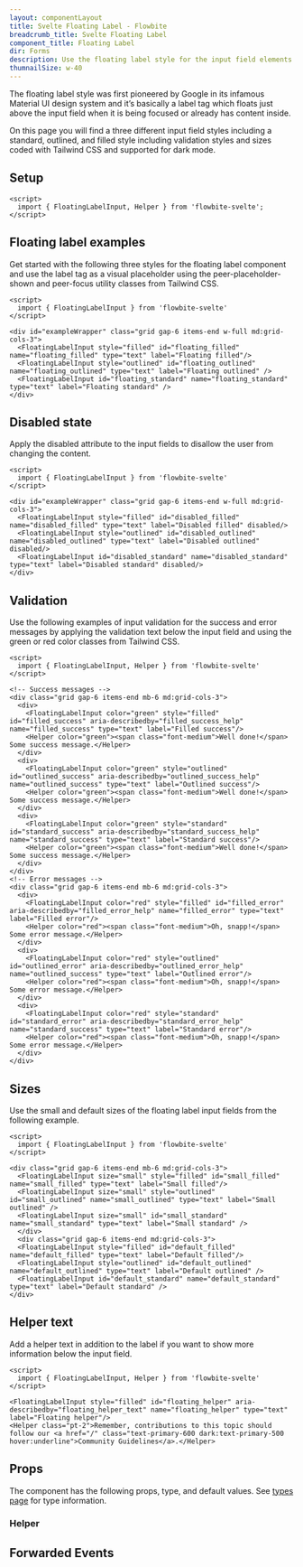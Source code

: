```yaml
---
layout: componentLayout
title: Svelte Floating Label - Flowbite
breadcrumb_title: Svelte Floating Label
component_title: Floating Label
dir: Forms
description: Use the floating label style for the input field elements to replicate the Material UI design system from Google and choose from multiple styles and sizes
thumnailSize: w-40
---
```


<script>
  import { TableProp, TableDefaultRow, DocBadgeList } from '../../utils'
  import { Badge, A } from '$lib'
  import { props as items } from '../../props/FloatingLabelInput.json'
  import { props as items2 } from '../../props/Helper.json'

  const events = ["on:blur","on:change","on:click","on:focus","on:keydown","on:keypress","on:keyup","on:mouseenter","on:mouseleave","on:mouseover","on:paste"];
</script>

The floating label style was first pioneered by Google in its infamous Material UI design system and it’s basically a label tag which floats just above the input field when it is being focused or already has content inside.

On this page you will find a three different input field styles including a standard, outlined, and filled style including validation styles and sizes coded with Tailwind CSS and supported for dark mode.

## Setup

```svelte example hideOutput
<script>
  import { FloatingLabelInput, Helper } from 'flowbite-svelte';
</script>
```

## Floating label examples

Get started with the following three styles for the floating label component and use the label tag as a visual placeholder using the peer-placeholder-shown and peer-focus utility classes from Tailwind CSS.

```svelte example hideScript
<script>
  import { FloatingLabelInput } from 'flowbite-svelte'
</script>

<div id="exampleWrapper" class="grid gap-6 items-end w-full md:grid-cols-3">
  <FloatingLabelInput style="filled" id="floating_filled" name="floating_filled" type="text" label="Floating filled"/>
  <FloatingLabelInput style="outlined" id="floating_outlined" name="floating_outlined" type="text" label="Floating outlined" />
  <FloatingLabelInput id="floating_standard" name="floating_standard" type="text" label="Floating standard" />
</div>
```

## Disabled state

Apply the disabled attribute to the input fields to disallow the user from changing the content.

```svelte example hideScript
<script>
  import { FloatingLabelInput } from 'flowbite-svelte'
</script>

<div id="exampleWrapper" class="grid gap-6 items-end w-full md:grid-cols-3">
  <FloatingLabelInput style="filled" id="disabled_filled" name="disabled_filled" type="text" label="Disabled filled" disabled/>
  <FloatingLabelInput style="outlined" id="disabled_outlined" name="disabled_outlined" type="text" label="Disabled outlined" disabled/>
  <FloatingLabelInput id="disabled_standard" name="disabled_standard" type="text" label="Disabled standard" disabled/>
</div>
```

## Validation

Use the following examples of input validation for the success and error messages by applying the validation text below the input field and using the green or red color classes from Tailwind CSS.

```svelte example
<script>
  import { FloatingLabelInput, Helper } from 'flowbite-svelte'
</script>

<!-- Success messages -->
<div class="grid gap-6 items-end mb-6 md:grid-cols-3">
  <div>
    <FloatingLabelInput color="green" style="filled" id="filled_success" aria-describedby="filled_success_help" name="filled_success" type="text" label="Filled success"/>
    <Helper color="green"><span class="font-medium">Well done!</span> Some success message.</Helper>
  </div>
  <div>
    <FloatingLabelInput color="green" style="outlined" id="outlined_success" aria-describedby="outlined_success_help" name="outlined_success" type="text" label="Outlined success"/>
    <Helper color="green"><span class="font-medium">Well done!</span> Some success message.</Helper>
  </div>
  <div>
    <FloatingLabelInput color="green" style="standard" id="standard_success" aria-describedby="standard_success_help" name="standard_success" type="text" label="Standard success"/>
    <Helper color="green"><span class="font-medium">Well done!</span> Some success message.</Helper>
  </div>
</div>
<!-- Error messages -->
<div class="grid gap-6 items-end mb-6 md:grid-cols-3">
  <div>
    <FloatingLabelInput color="red" style="filled" id="filled_error" aria-describedby="filled_error_help" name="filled_error" type="text" label="Filled error"/>
    <Helper color="red"><span class="font-medium">Oh, snapp!</span> Some error message.</Helper>
  </div>
  <div>
    <FloatingLabelInput color="red" style="outlined" id="outlined_error" aria-describedby="outlined_error_help" name="outlined_success" type="text" label="Outlined error"/>
    <Helper color="red"><span class="font-medium">Oh, snapp!</span> Some error message.</Helper>
  </div>
  <div>
    <FloatingLabelInput color="red" style="standard" id="standard_error" aria-describedby="standard_error_help" name="standard_success" type="text" label="Standard error"/>
    <Helper color="red"><span class="font-medium">Oh, snapp!</span> Some error message.</Helper>
  </div>
</div>
```

## Sizes

Use the small and default sizes of the floating label input fields from the following example.

```svelte example hideScript
<script>
  import { FloatingLabelInput } from 'flowbite-svelte'
</script>

<div class="grid gap-6 items-end mb-6 md:grid-cols-3">
  <FloatingLabelInput size="small" style="filled" id="small_filled" name="small_filled" type="text" label="Small filled"/>
  <FloatingLabelInput size="small" style="outlined" id="small_outlined" name="small_outlined" type="text" label="Small outlined" />
  <FloatingLabelInput size="small" id="small_standard" name="small_standard" type="text" label="Small standard" />
  </div>
  <div class="grid gap-6 items-end md:grid-cols-3">
  <FloatingLabelInput style="filled" id="default_filled" name="default_filled" type="text" label="Default filled"/>
  <FloatingLabelInput style="outlined" id="default_outlined" name="default_outlined" type="text" label="Default outlined" />
  <FloatingLabelInput id="default_standard" name="default_standard" type="text" label="Default standard" />
</div>
```

## Helper text

Add a helper text in addition to the label if you want to show more information below the input field.

```svelte example
<script>
  import { FloatingLabelInput, Helper } from 'flowbite-svelte'
</script>

<FloatingLabelInput style="filled" id="floating_helper" aria-describedby="floating_helper_text" name="floating_helper" type="text" label="Floating helper"/>
<Helper class="pt-2">Remember, contributions to this topic should follow our <a href="/" class="text-primary-600 dark:text-primary-500 hover:underline">Community Guidelines</a>.</Helper>
```

## Props

The component has the following props, type, and default values. See <A href="/docs/pages/typescript">types 
 page</A> for type information.

<TableProp>
  <TableDefaultRow {items} rowState='hover' />
</TableProp>

### Helper

<TableProp>
<TableDefaultRow items={items2} rowState='hover' />
</TableProp>

## Forwarded Events

<DocBadgeList items={events} />
